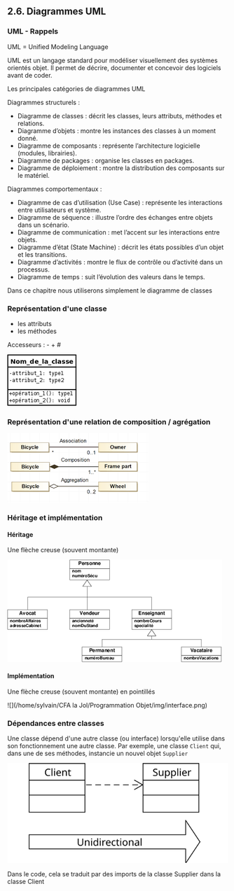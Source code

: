 ## 2.6. Diagrammes UML

### UML - Rappels

UML = Unified Modeling Language

UML est un langage standard pour modéliser visuellement des systèmes orientés objet.
Il permet de décrire, documenter et concevoir des logiciels avant de coder.

Les principales catégories de diagrammes UML

Diagrammes structurels : 

- Diagramme de classes : décrit les classes, leurs attributs, méthodes et relations.
- Diagramme d’objets : montre les instances des classes à un moment donné.
- Diagramme de composants : représente l’architecture logicielle (modules, librairies).
- Diagramme de packages : organise les classes en packages.
- Diagramme de déploiement : montre la distribution des composants sur le matériel.

Diagrammes comportementaux : 

- Diagramme de cas d’utilisation (Use Case) : représente les interactions entre utilisateurs et système.
- Diagramme de séquence : illustre l’ordre des échanges entre objets dans un scénario.
- Diagramme de communication : met l’accent sur les interactions entre objets.
- Diagramme d’état (State Machine) : décrit les états possibles d’un objet et les transitions.
- Diagramme d’activités : montre le flux de contrôle ou d’activité dans un processus.
- Diagramme de temps : suit l’évolution des valeurs dans le temps.


Dans ce chapitre nous utiliserons simplement le diagramme de classes

### Représentation d'une classe

- les attributs
- les méthodes

Accesseurs : - + #

![](img/classse_uml.png)

### Représentation d'une relation de composition / agrégation

![](img/agregation_compo_association.png)

### Héritage et implémentation



#### Héritage 

Une flèche creuse (souvent montante)

![](img/heritage.png)



#### Implémentation

Une flèche creuse (souvent montante) en pointillés 

![](/home/sylvain/CFA la Jol/Programmation Objet/img/interface.png)

### Dépendances entre classes

Une classe dépend d'une autre classe (ou interface) lorsqu'elle utilise dans son fonctionnement une autre classe. Par exemple, une classe ```Client``` qui, dans une de ses méthodes, instancie un nouvel objet ```Supplier```



<img src="img/dependancies.svg" />



Dans le code, cela se traduit par des imports de la classe Supplier dans la classe Client
